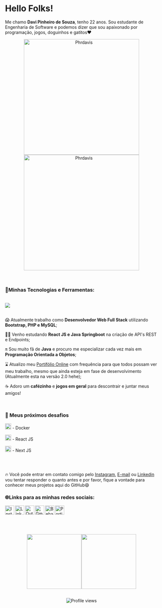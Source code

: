 
<div display = "flex" flex-direction = "row">
  <h1>Hello Folks!</h1>
  <p>Me chamo <strong>Davi Pinheiro de Souza</strong>, tenho 22 anos. Sou estudante de Engenharia de Software e podemos dizer que sou apaixonado por programação, jogos, doguinhos e gatitos❤ </p>
  <p align="center">
    <img alt="Phrdavis" width="380" src="https://user-images.githubusercontent.com/105741181/232480834-da840e6d-c048-4103-89b9-fb23efb49ba5.gif">
    <img alt="Phrdavis" width="380" src="https://user-images.githubusercontent.com/105741181/232514614-209107fb-02c3-45ec-bf4d-52d119a1d015.gif">
  </p>
</div>

<div>
  <div>
    <br>
    <h3>🤖Minhas Tecnologias e Ferramentas:</h3>
    <div>
    <br>
      <img src="https://skillicons.dev/icons?i=html,css,js,bootstrap,php,java,spring,python,mysql,azure,figma,vscode,git,github" />
    </div>
  </div>
</div>
<div>
  <br>
  <p>😱 Atualmente trabalho como <strong>Desenvolvedor Web Full Stack</strong> utilizando <strong>Bootstrap, PHP e MySQL</strong>;</p>
  <p>🧑‍💻 Venho estudando <strong>React JS e Java Springboot</strong> na criação de API's REST e Endpoints;</p>
  <p>🔛 Sou muito fã de <strong>Java</strong> e procuro me especializar cada vez mais em <strong>Programação Orientada a Objetos</strong>;</p>
  <p>⌛️ Atualizo meu <a href="https://phrdavis.github.io/" target = "_blank">Portifólio Online</a> com frequência para que todos possam ver meu trabalho, mesmo que ainda esteja em fase de desenvolvimento (Atualmente esta na versão 2.0 hehe);</p>
  <p>☕ Adoro um <strong>cafézinho</strong> e <strong>jogos em geral</strong> para descontrair e juntar meus amigos!</p>
</div>
<div>
  <br> 
  <h3>🏅 Meus próximos desafios</h3>
  <div>
    <p>
      <img height="20" src="https://skillicons.dev/icons?i=docker" /> 
      - Docker 
    </p>
    <p>
      <img height="20" src="https://skillicons.dev/icons?i=react" /> 
      - React JS 
    </p>
    <p>
      <img height="20" src="https://skillicons.dev/icons?i=nextjs" /> 
      - Next JS 
    </p>
  </div>
</div>
<div>
  <br>
  <br>
  <p>🔥 Você pode entrar em contato comigo pelo <a href="https://www.instagram.com/davip27/" target = "_blank">Instagram</a>, <a href="mailto:davipinheiro.dev@gmail.com?subject=Contact via Github Readme&body=Olá, tudo bem? Acessei seu GitHub e gostaria de entrar em contato!" target = "_blank">E-mail</a> ou <a href="https://www.linkedin.com/in/phrdavis/" target = "_blank">Linkedin</a> vou tentar responder o quanto antes e por favor, fique a vontade para conhecer meus projetos aqui do GitHub😄</p>
</div>




<div>
  <h3>🌐Links para as minhas redes sociais:</h3>
  <a href="https://www.instagram.com/davip27/"><img align="left" alt="Instagram" height="30" src="https://user-images.githubusercontent.com/105741181/186734770-a7dc1306-bb56-4012-96ee-4c8838a40b39.png" target="_blank" ></a>
  <a href="https://www.linkedin.com/in/phrdavis/"><img align="left" alt="Linkedin" height="30" src="https://user-images.githubusercontent.com/105741181/186735021-2a2cc3e4-8f94-44c2-9d72-a4206fd4538c.png" target="_blank" ></a>
  <a href=mailto:davipi_sou@hotmail.com><img align="left" alt="Outlook" height="30" src="https://user-images.githubusercontent.com/105741181/186936226-390add12-773e-4aa3-9cc2-d48dcbfafff2.png" target="_blank" ></a>
  <a href=mailto:davipinheiro.dev@gmail.com><img align="left" alt="Gmail" height="30" src="https://user-images.githubusercontent.com/105741181/186945008-37f0971d-dac1-45b6-ad16-5566ad16bdad.png"  target="_blank" >
  <a href=mailto:davipinheiro.dev@gmail.com><img align="left" alt="Behance" height="30" src="https://user-images.githubusercontent.com/105741181/225661024-b25e5788-ab5f-47fd-8320-e00a9c92cce1.png"  target="_blank" ></a>
  <a href="https://phrdavis.github.io/"><img align="left" alt="Portifólio" height="30" src="https://user-images.githubusercontent.com/105741181/230102095-193b4950-186b-4263-904f-bf1816ddaa01.png"  target="_blank" ></a><br><br>
</div>

  ##
  <br>
 <p align="center">
  <a href="https://github.com/Phrdavis"><img height="180em" src="https://github-readme-stats-eight-theta.vercel.app/api?username=Phrdavis&show_icons=true&theme=dracula&include_all_commits=true&count_private=true"/><img height="180em" src="https://github-readme-stats-eight-theta.vercel.app/api/top-langs/?username=Phrdavis&layout=compact&langs_count=8&theme=dracula"/></a>
  </p>
<div align = "center">

  ##
  
  
<p align="center"><img src="https://komarev.com/ghpvc/?username=Phrdavis&color=lightgrey" alt="Profile views"/></p>  

</div>
